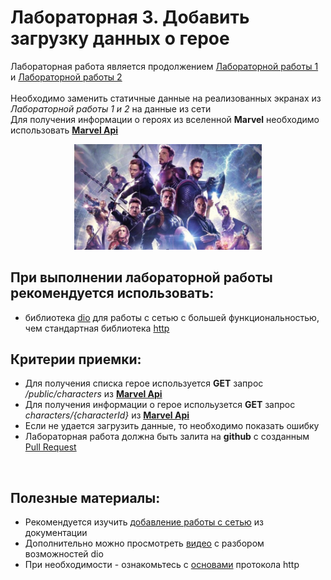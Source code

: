 # Лабораторная 3. Добавить загрузку данных о герое

Лабораторная работа является продолжением [Лабораторной работы 1](./Lab01.md) и [Лабораторной работы 2](./Lab02.md)
<br>
<br>
Необходимо заменить статичные данные на реализованных экранах из _Лабораторной работы 1 и 2_ на данные из сети
<br>
Для получения информации о героях из вселенной **Marvel** необходимо использовать [**Marvel Api**](https://developer.marvel.com/docs#!/public/getCreatorCollection_get_0)

<p align="center">
   <img src="../Images/marvel_ave.jpeg" width="300"></img>
</p>

## При выполнении лабораторной работы рекомендуется использовать:

- библиотека [dio](https://pub.dev/packages/dio) для работы с сетью с большей функциональностью, чем стандартная библиотека [http](https://pub.dev/packages/http)

## Критерии приемки:

- Для получения списка герое используется **GET** запрос _/public/characters_ из [**Marvel Api**](https://developer.marvel.com/docs#!/public/getCreatorCollection_get_0)
- Для получения информации о герое испольузется **GET** запрос _characters/{characterId}_ из [**Marvel Api**](https://developer.marvel.com/docs#!/public/getCreatorCollection_get_0)
- Если не удается загрузить данные, то необходимо показать ошибку
- Лабораторная работа должна быть залита на **github** с созданным [Pull Request](https://docs.github.com/en/pull-requests/collaborating-with-pull-requests/proposing-changes-to-your-work-with-pull-requests/about-pull-requests)

<br>

## Полезные материалы:

- Рекомендуется изучить [добавление работы с сетью](https://flutter.dev/docs/cookbook/networking/fetch-data) из документации
- Дополнительно можно просмотреть [видео](https://www.youtube.com/watch?v=pYDjpEHpM8o) с разбором возможностей dio
- При необходимости - ознакомьтесь с [основами](https://www.tutorialspoint.com/http/http_quick_guide.htm) протокола http
